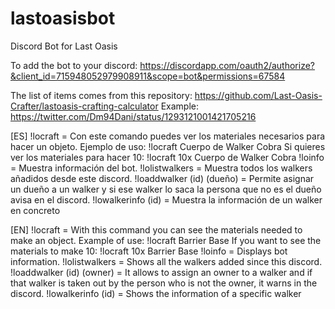 # lastoasisbot
Discord Bot for Last Oasis

To add the bot to your discord: https://discordapp.com/oauth2/authorize?&client_id=715948052979908911&scope=bot&permissions=67584

The list of items comes from this repository: https://github.com/Last-Oasis-Crafter/lastoasis-crafting-calculator
Example: https://twitter.com/Dm94Dani/status/1293121001421705216

[ES]
!locraft = Con este comando puedes ver los materiales necesarios para hacer un objeto. 
Ejemplo de uso: !locraft Cuerpo de Walker Cobra 
Si quieres ver los materiales para hacer 10: !locraft 10x Cuerpo de Walker Cobra
!loinfo = Muestra información del bot.
!lolistwalkers = Muestra todos los walkers añadidos desde este discord.
!loaddwalker (id) (dueño) = Permite asignar un dueño a un walker y si ese walker lo saca la persona que no es el dueño avisa en el discord.
!lowalkerinfo (id) = Muestra la información de un walker en concreto

[EN]
!locraft = With this command you can see the materials needed to make an object. 
Example of use: !locraft Barrier Base 
If you want to see the materials to make 10: !locraft 10x Barrier Base 
!loinfo = Displays bot information.
!lolistwalkers = Shows all the walkers added since this discord.
!loaddwalker (id) (owner) = It allows to assign an owner to a walker and if that walker is taken out by the person who is not the owner, it warns in the discord.
!lowalkerinfo (id) = Shows the information of a specific walker
